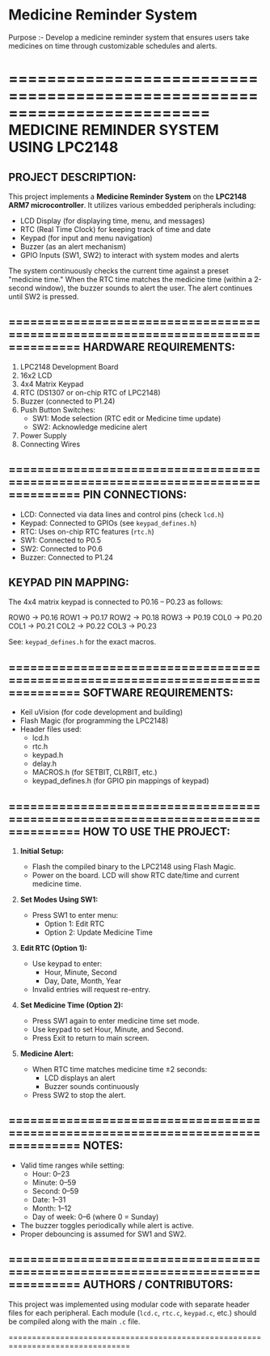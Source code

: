 # Medicine Reminder System
Purpose :-  Develop a medicine reminder system that ensures users take medicines on time through customizable  schedules and alerts. 

=========================================================================
             MEDICINE REMINDER SYSTEM USING LPC2148
=========================================================================

PROJECT DESCRIPTION:
--------------------
This project implements a **Medicine Reminder System** on the **LPC2148 ARM7 
microcontroller**. It utilizes various embedded peripherals including:

- LCD Display (for displaying time, menu, and messages)
- RTC (Real Time Clock) for keeping track of time and date
- Keypad (for input and menu navigation)
- Buzzer (as an alert mechanism)
- GPIO Inputs (SW1, SW2) to interact with system modes and alerts

The system continuously checks the current time against a preset "medicine time."
When the RTC time matches the medicine time (within a 2-second window), the
buzzer sounds to alert the user. The alert continues until SW2 is pressed.

================================================================================
HARDWARE REQUIREMENTS:
----------------------

1. LPC2148 Development Board
2. 16x2 LCD
3. 4x4 Matrix Keypad
4. RTC (DS1307 or on-chip RTC of LPC2148)
5. Buzzer (connected to P1.24)
6. Push Button Switches:
   - SW1: Mode selection (RTC edit or Medicine time update)
   - SW2: Acknowledge medicine alert
7. Power Supply
8. Connecting Wires

================================================================================
PIN CONNECTIONS:
----------------

- LCD: Connected via data lines and control pins (check `lcd.h`)
- Keypad: Connected to GPIOs (see `keypad_defines.h`)
- RTC: Uses on-chip RTC features (`rtc.h`)
- SW1: Connected to P0.5
- SW2: Connected to P0.6
- Buzzer: Connected to P1.24

KEYPAD PIN MAPPING:
-------------------
The 4x4 matrix keypad is connected to P0.16 – P0.23 as follows:

  ROW0 -> P0.16
  ROW1 -> P0.17
  ROW2 -> P0.18
  ROW3 -> P0.19
  COL0 -> P0.20
  COL1 -> P0.21
  COL2 -> P0.22
  COL3 -> P0.23

See: `keypad_defines.h` for the exact macros.

================================================================================
SOFTWARE REQUIREMENTS:
----------------------

- Keil uVision (for code development and building)
- Flash Magic (for programming the LPC2148)
- Header files used:
  - lcd.h
  - rtc.h
  - keypad.h
  - delay.h
  - MACROS.h (for SETBIT, CLRBIT, etc.)
  - keypad_defines.h (for GPIO pin mappings of keypad)

================================================================================
HOW TO USE THE PROJECT:
-----------------------

1. **Initial Setup:**
   - Flash the compiled binary to the LPC2148 using Flash Magic.
   - Power on the board. LCD will show RTC date/time and current medicine time.

2. **Set Modes Using SW1:**
   - Press SW1 to enter menu:
     - Option 1: Edit RTC
     - Option 2: Update Medicine Time

3. **Edit RTC (Option 1):**
   - Use keypad to enter:
     - Hour, Minute, Second
     - Day, Date, Month, Year
   - Invalid entries will request re-entry.

4. **Set Medicine Time (Option 2):**
   - Press SW1 again to enter medicine time set mode.
   - Use keypad to set Hour, Minute, and Second.
   - Press Exit to return to main screen.

5. **Medicine Alert:**
   - When RTC time matches medicine time ±2 seconds:
     - LCD displays an alert
     - Buzzer sounds continuously
   - Press SW2 to stop the alert.

================================================================================
NOTES:
------

- Valid time ranges while setting:
  - Hour: 0–23
  - Minute: 0–59
  - Second: 0–59
  - Date: 1–31
  - Month: 1–12
  - Day of week: 0–6 (where 0 = Sunday)
- The buzzer toggles periodically while alert is active.
- Proper debouncing is assumed for SW1 and SW2.

================================================================================
AUTHORS / CONTRIBUTORS:
-----------------------

This project was implemented using modular code with separate header files for
each peripheral. Each module (`lcd.c`, `rtc.c`, `keypad.c`, etc.) should be
compiled along with the main `.c` file.

================================================================================
